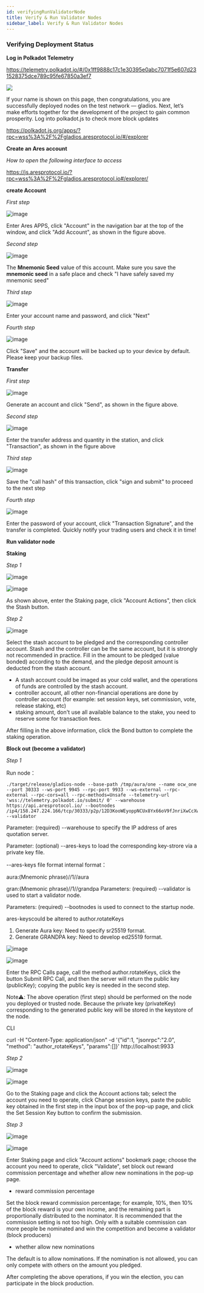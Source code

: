 ```yaml
---
id: verifyingRunValidatorNode
title: Verify & Run Validator Nodes
sidebar_label: Verify & Run Validator Nodes
---
```


### Verifying Deployment Status
**Log in Polkadot Telemetry**

https://telemetry.polkadot.io/#/0x1ff9888c17c1e30395e0abc7071f5e607d231528375dce789c95fe67850a3ef7

![](assets/build/95.png)

If your name is shown on this page, then congratulations, you are successfully deployed nodes on the test network — gladios. Next, let’s make efforts together for the development of the project to gain common prosperity.
Log into polkadot.js to check more block updates

https://polkadot.js.org/apps/?rpc=wss%3A%2F%2Fgladios.aresprotocol.io/#/explorer


**Create an Ares account**

*How to open the following interface to access*

[<u>https://js.aresprotocol.io/?rpc=wss%3A%2F%2Fgladios.aresprotocol.io#/explorer/</u>](https://js.aresprotocol.io/?rpc=wss%3A%2F%2Fgladios.aresprotocol.io#/explorer)

**create Account**

*First step*

![image](https://github.com/aresprotocols/documentation/blob/master/assets/img/11.png?raw=true) 

Enter Ares APPS, click "Account" in the navigation bar at the top of the window, and click "Add Account", as shown in the figure above.

*Second step*

![image](https://github.com/aresprotocols/documentation/blob/master/assets/img/12.png?raw=true) 

The **Mnemonic Seed** value of this account. Make sure you save the **mnemonic seed** in a safe place and check "I have safely saved my mnemonic seed"

*Third step*

![image](https://github.com/aresprotocols/documentation/blob/master/assets/img/14.png?raw=true) 

Enter your account name and password, and click "Next"

*Fourth step*

![image](https://github.com/aresprotocols/documentation/blob/master/assets/img/15.png?raw=true) 

Click "Save" and the account will be backed up to your device by default. Please keep your backup files.

**Transfer**

*First step*

![image](https://github.com/aresprotocols/documentation/blob/master/assets/img/16.png?raw=true) 

Generate an account and click "Send", as shown in the figure above.

*Second step*

![image](https://github.com/aresprotocols/documentation/blob/master/assets/img/18.png?raw=true) 

Enter the transfer address and quantity in the station, and click "Transaction", as shown in the figure above

*Third step*

![image](https://github.com/aresprotocols/documentation/blob/master/assets/img/19.png?raw=true) 

Save the "call hash" of this transaction, click "sign and submit" to proceed to the next step

*Fourth step*

![image](https://github.com/aresprotocols/documentation/blob/master/assets/img/21.png?raw=true) 

Enter the password of your account, click "Transaction Signature", and the transfer is completed. Quickly notify your trading users and check it in time!

**Run validator node**

**Staking**

*Step 1*

![image](https://github.com/aresprotocols/documentation/blob/master/assets/img/23.png?raw=true) 

![image](https://github.com/aresprotocols/documentation/blob/master/assets/img/24.png?raw=true) 

As shown above, enter the Staking page, click "Account Actions", then click the Stash button.

*Step 2*

![image](https://github.com/aresprotocols/documentation/blob/master/assets/img/25.png?raw=true) 

Select the stash account to be pledged and the corresponding controller account. Stash and the controller can be the same account, but it is strongly not recommended in practice. Fill in the amount to be pledged (value bonded) according to the demand, and the pledge deposit amount is deducted from the stash account.

* A stash account could be imaged as your cold wallet, and the operations of funds are controlled by the stash account.
* controller account, all other non-financial operations are done by controller account (for example: set session keys, set commission, vote, release staking, etc)
* staking amount, don't use all available balance to the stake, you need to reserve some for transaction fees.

After filling in the above information, click the Bond button to complete the staking operation.

**Block out (become a validator)**

*Step 1*

Run node：

```
./target/release/gladios-node --base-path /tmp/aura/one --name ocw_one --port 30333 --ws-port 9945 --rpc-port 9933 --ws-external --rpc-external --rpc-cors=all --rpc-methods=Unsafe --telemetry-url 'wss://telemetry.polkadot.io/submit/ 0' --warehouse https://api.aresprotocol.io/ --bootnodes /ip4/158.247.224.166/tcp/30333/p2p/12D3KooWEyoppNCUx8Yx66oV9fJnriXwCcXwDDUA2kj6vnc6iDEp --validator
```

Parameter: (required) --warehouse to specify the IP address of ares quotation server.

Parameter: (optional) --ares-keys to load the corresponding key-strore via a private key file.

--ares-keys file format internal format：

aura:(Mnemonic phrase)//1//aura

gran:(Mnemonic phrase)//1//grandpa
Parameters: (required) --validator is used to start a validator node.

Parameters: (required) --bootnodes is used to connect to the startup node.

ares-keyscould be altered to author.rotateKeys

1.  Generate Aura key: Need to specify sr25519 format.
2.  Generate GRANDPA key: Need to develop ed25519 format.

![image](https://github.com/aresprotocols/documentation/blob/master/assets/img/26.png?raw=true) 

![image](https://github.com/aresprotocols/documentation/blob/master/assets/img/27.png?raw=true) 

Enter the RPC Calls page, call the method author.rotateKeys, click the button Submit RPC Call, and then the server will return the public key (publicKey); copying the public key is needed in the second step.

Note⚠️: The above operation (first step) should be performed on the node you deployed or trusted node. Because the private key (privateKey) corresponding to the generated public key will be stored in the keystore of the node.

CLI[<u>​</u>](https://wiki.polkadot.network/docs/maintain-guides-how-to-validate-polkadot#option-2-cli)

curl -H "Content-Type: application/json" -d '{"id":1, "jsonrpc":"2.0", "method": "author_rotateKeys", "params":[]}' http://localhost:9933

*Step 2*

![image](https://github.com/aresprotocols/documentation/blob/master/assets/img/28.png?raw=true) 

![image](https://github.com/aresprotocols/documentation/blob/master/assets/img/29.png?raw=true) 

Go to the Staking page and click the Account actions tab; select the account you need to operate, click Change session keys, paste the public key obtained in the first step in the input box of the pop-up page, and click the Set Session Key button to confirm the submission.

*Step 3*

![image](https://github.com/aresprotocols/documentation/blob/master/assets/img/30.png?raw=true) 

![image](https://github.com/aresprotocols/documentation/blob/master/assets/img/31.png?raw=true) 

Enter Staking page and click "Account actions" bookmark page; choose the account you need to operate, click "Validate",  set block out reward commission percentage and whether allow new nominations in the pop-up page.

* reward commission percentage

Set the block reward commission percentage; for example, 10%, then 10% of the block reward is your own income, and the remaining part is proportionally distributed to the nominator. It is recommended that the commission setting is not too high. Only with a suitable commission can more people be nominated and win the competition and become a validator (block producers)

* whether allow new nominations

The default is to allow nominations. If the nomination is not allowed, you can only compete with others on the amount you pledged.

After completing the above operations, if you win the election, you can participate in the block production.
